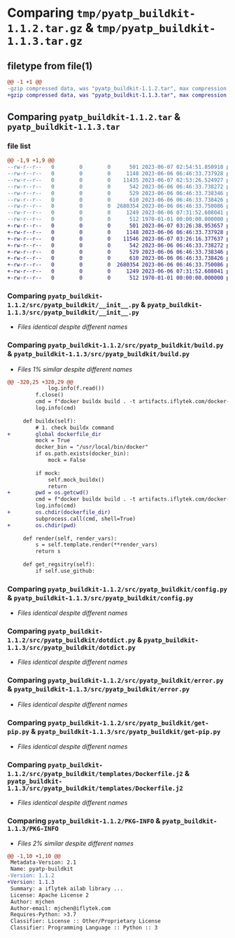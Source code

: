 # Comparing `tmp/pyatp_buildkit-1.1.2.tar.gz` & `tmp/pyatp_buildkit-1.1.3.tar.gz`

## filetype from file(1)

```diff
@@ -1 +1 @@
-gzip compressed data, was "pyatp_buildkit-1.1.2.tar", max compression
+gzip compressed data, was "pyatp_buildkit-1.1.3.tar", max compression
```

## Comparing `pyatp_buildkit-1.1.2.tar` & `pyatp_buildkit-1.1.3.tar`

### file list

```diff
@@ -1,9 +1,9 @@
--rw-r--r--   0        0        0      501 2023-06-07 02:54:51.850910 pyatp_buildkit-1.1.2/pyproject.toml
--rw-r--r--   0        0        0     1148 2023-06-06 06:46:33.737928 pyatp_buildkit-1.1.2/src/pyatp_buildkit/__init__.py
--rw-r--r--   0        0        0    11435 2023-06-07 02:53:26.524927 pyatp_buildkit-1.1.2/src/pyatp_buildkit/build.py
--rw-r--r--   0        0        0      542 2023-06-06 06:46:33.738272 pyatp_buildkit-1.1.2/src/pyatp_buildkit/config.py
--rw-r--r--   0        0        0      529 2023-06-06 06:46:33.738346 pyatp_buildkit-1.1.2/src/pyatp_buildkit/dotdict.py
--rw-r--r--   0        0        0      610 2023-06-06 06:46:33.738426 pyatp_buildkit-1.1.2/src/pyatp_buildkit/error.py
--rw-r--r--   0        0        0  2680354 2023-06-06 06:46:33.750086 pyatp_buildkit-1.1.2/src/pyatp_buildkit/get-pip.py
--rw-r--r--   0        0        0     1249 2023-06-06 07:31:52.608041 pyatp_buildkit-1.1.2/src/pyatp_buildkit/templates/Dockerfile.j2
--rw-r--r--   0        0        0      512 1970-01-01 00:00:00.000000 pyatp_buildkit-1.1.2/PKG-INFO
+-rw-r--r--   0        0        0      501 2023-06-07 03:26:38.953657 pyatp_buildkit-1.1.3/pyproject.toml
+-rw-r--r--   0        0        0     1148 2023-06-06 06:46:33.737928 pyatp_buildkit-1.1.3/src/pyatp_buildkit/__init__.py
+-rw-r--r--   0        0        0    11546 2023-06-07 03:26:16.377637 pyatp_buildkit-1.1.3/src/pyatp_buildkit/build.py
+-rw-r--r--   0        0        0      542 2023-06-06 06:46:33.738272 pyatp_buildkit-1.1.3/src/pyatp_buildkit/config.py
+-rw-r--r--   0        0        0      529 2023-06-06 06:46:33.738346 pyatp_buildkit-1.1.3/src/pyatp_buildkit/dotdict.py
+-rw-r--r--   0        0        0      610 2023-06-06 06:46:33.738426 pyatp_buildkit-1.1.3/src/pyatp_buildkit/error.py
+-rw-r--r--   0        0        0  2680354 2023-06-06 06:46:33.750086 pyatp_buildkit-1.1.3/src/pyatp_buildkit/get-pip.py
+-rw-r--r--   0        0        0     1249 2023-06-06 07:31:52.608041 pyatp_buildkit-1.1.3/src/pyatp_buildkit/templates/Dockerfile.j2
+-rw-r--r--   0        0        0      512 1970-01-01 00:00:00.000000 pyatp_buildkit-1.1.3/PKG-INFO
```

### Comparing `pyatp_buildkit-1.1.2/src/pyatp_buildkit/__init__.py` & `pyatp_buildkit-1.1.3/src/pyatp_buildkit/__init__.py`

 * *Files identical despite different names*

### Comparing `pyatp_buildkit-1.1.2/src/pyatp_buildkit/build.py` & `pyatp_buildkit-1.1.3/src/pyatp_buildkit/build.py`

 * *Files 1% similar despite different names*

```diff
@@ -320,25 +320,29 @@
             log.info(f.read())
         f.close()
         cmd = f"docker buildx build . -t artifacts.iflytek.com/docker-private/atp/train/{self.inference_task}:{self.tag} --push"
         log.info(cmd)
 
     def buildx(self):
         # 1. check buildx command
+        global dockerfile_dir
         mock = True
         docker_bin = "/usr/local/bin/docker"
         if os.path.exists(docker_bin):
             mock = False
 
         if mock:
             self.mock_buildx()
             return
+        pwd = os.getcwd()
         cmd = f"docker buildx build . -t artifacts.iflytek.com/docker-private/atp/train/{self.inference_task}:{self.tag} --push"
         log.info(cmd)
+        os.chdir(dockerfile_dir)
         subprocess.call(cmd, shell=True)
+        os.chdir(pwd)
 
     def render(self, render_vars):
         s = self.template.render(**render_vars)
         return s
 
     def get_regsitry(self):
         if self.use_github:
```

### Comparing `pyatp_buildkit-1.1.2/src/pyatp_buildkit/config.py` & `pyatp_buildkit-1.1.3/src/pyatp_buildkit/config.py`

 * *Files identical despite different names*

### Comparing `pyatp_buildkit-1.1.2/src/pyatp_buildkit/dotdict.py` & `pyatp_buildkit-1.1.3/src/pyatp_buildkit/dotdict.py`

 * *Files identical despite different names*

### Comparing `pyatp_buildkit-1.1.2/src/pyatp_buildkit/error.py` & `pyatp_buildkit-1.1.3/src/pyatp_buildkit/error.py`

 * *Files identical despite different names*

### Comparing `pyatp_buildkit-1.1.2/src/pyatp_buildkit/get-pip.py` & `pyatp_buildkit-1.1.3/src/pyatp_buildkit/get-pip.py`

 * *Files identical despite different names*

### Comparing `pyatp_buildkit-1.1.2/src/pyatp_buildkit/templates/Dockerfile.j2` & `pyatp_buildkit-1.1.3/src/pyatp_buildkit/templates/Dockerfile.j2`

 * *Files identical despite different names*

### Comparing `pyatp_buildkit-1.1.2/PKG-INFO` & `pyatp_buildkit-1.1.3/PKG-INFO`

 * *Files 2% similar despite different names*

```diff
@@ -1,10 +1,10 @@
 Metadata-Version: 2.1
 Name: pyatp-buildkit
-Version: 1.1.2
+Version: 1.1.3
 Summary: a iflytek ailab library ...
 License: Apache License 2
 Author: mjchen
 Author-email: mjchen@iflytek.com
 Requires-Python: >3.7
 Classifier: License :: Other/Proprietary License
 Classifier: Programming Language :: Python :: 3
```

